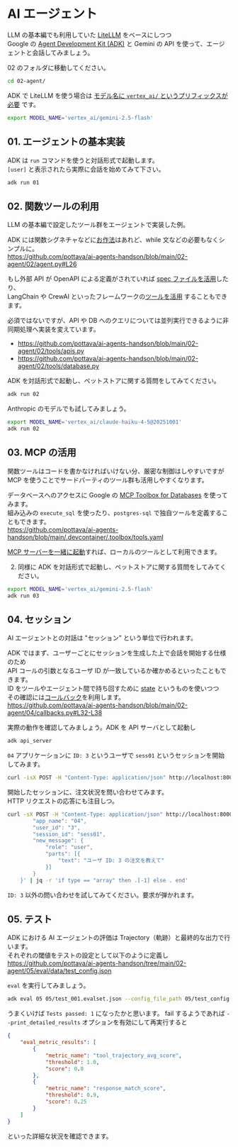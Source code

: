 # AI エージェント

LLM の基本編でも利用していた [LiteLLM](https://docs.litellm.ai/docs/) をベースにしつつ  
Google の [Agent Development Kit (ADK)](https://google.github.io/adk-docs/) と
Gemini の API を使って、エージェントと会話してみましょう。

02 のフォルダに移動してください。

```bash
cd 02-agent/
```

ADK で LiteLLM を使う場合は [モデル名に `vertex_ai/` というプリフィックスが必要](https://docs.litellm.ai/docs/providers/vertex) です。

```bash
export MODEL_NAME='vertex_ai/gemini-2.5-flash'
```


## 01. エージェントの基本実装

ADK は `run` コマンドを使うと対話形式で起動します。  
`[user]` と表示されたら実際に会話を始めてみて下さい。

```bash
adk run 01
```


## 02. 関数ツールの利用

LLM の基本編で設定したツール群をエージェントで実装した例。

ADK には関数シグネチャなどに[お作法](https://google.github.io/adk-docs/tools/function-tools/)はあれど、while 文などの必要もなくシンプルに。  
https://github.com/pottava/ai-agents-handson/blob/main/02-agent/02/agent.py#L26

もし外部 API が OpenAPI による定義がされていれば [spec ファイルを活用](https://google.github.io/adk-docs/tools/openapi-tools/)したり、  
LangChain や CrewAI といったフレームワークの[ツールを活用](https://google.github.io/adk-docs/tools/third-party-tools/) することもできます。

必須ではないですが、API や DB へのクエリについては並列実行できるように非同期処理へ実装を変えています。

- https://github.com/pottava/ai-agents-handson/blob/main/02-agent/02/tools/apis.py
- https://github.com/pottava/ai-agents-handson/blob/main/02-agent/02/tools/database.py

ADK を対話形式で起動し、ペットストアに関する質問をしてみてください。

```bash
adk run 02
```

Anthropic のモデルでも試してみましょう。

```bash
export MODEL_NAME='vertex_ai/claude-haiku-4-5@20251001'
adk run 02
```


## 03. MCP の活用

関数ツールはコードを書かなければいけない分、厳密な制御はしやすいですが  
MCP を使うことでサードパーティのツール群も活用しやすくなります。

データベースへのアクセスに Google の [MCP Toolbox for Databases](https://googleapis.github.io/genai-toolbox/getting-started/introduction/) を使ってみます。  
組み込みの `execute_sql` を使ったり、`postgres-sql` で独自ツールを定義することもできます。  
https://github.com/pottava/ai-agents-handson/blob/main/.devcontainer/.toolbox/tools.yaml

[MCP サーバーを一緒に起動](https://github.com/pottava/ai-agents-handson/blob/main/.devcontainer/compose.yaml#L36-L46)すれば、ローカルのツールとして利用できます。

02. 同様に ADK を対話形式で起動し、ペットストアに関する質問をしてみてください。

```bash
export MODEL_NAME='vertex_ai/gemini-2.5-flash'
adk run 03
```


## 04. セッション

AI エージェントとの対話は "セッション" という単位で行われます。

ADK ではまず、ユーザーごとにセッションを生成した上で会話を開始する仕様のため  
API コールの引数となるユーザ ID が一致しているか確かめるといったこともできます。  
ID をツールやエージェント間で持ち回すために [state](https://google.github.io/adk-docs/sessions/state/) というものを使いつつ  
その確認には[コールバック](https://google.github.io/adk-docs/callbacks/)を利用します。  
https://github.com/pottava/ai-agents-handson/blob/main/02-agent/04/callbacks.py#L32-L38

実際の動作を確認してみましょう。ADK を API サーバとして起動し

```bash
adk api_server
```

`04` アプリケーションに `ID: 3` というユーザで `sess01` というセッションを開始してみます。

```bash
curl -isX POST -H "Content-Type: application/json" http://localhost:8000/apps/04/users/3/sessions/sess01
```

開始したセッションに、注文状況を問い合わせてみます。  
HTTP リクエストの応答にも注目しつ。

```bash
curl -sX POST -H "Content-Type: application/json" http://localhost:8000/run -d '{
        "app_name": "04",
        "user_id": "3",
        "session_id": "sess01",
        "new_message": {
            "role": "user",
            "parts": [{
                "text": "ユーザ ID: 3 の注文を教えて"
            }]
        }
    }' | jq -r 'if type == "array" then .[-1] else . end'
```

`ID: 3` 以外の問い合わせを試してみてください。要求が弾かれます。


## 05. テスト

ADK における AI エージェントの評価は Trajectory（軌跡）と最終的な出力で行います。  
それぞれの閾値をテストの設定として以下のように定義し  
https://github.com/pottava/ai-agents-handson/tree/main/02-agent/05/eval/data/test_config.json

`eval` を実行してみましょう。

```bash
adk eval 05 05/test_001.evalset.json --config_file_path 05/test_config.json
```

うまくいけば `Tests passed: 1` になったかと思います。
fail するようであれば `--print_detailed_results` オプションを有効にして再実行すると

```json
{
    "eval_metric_results": [
        {
            "metric_name": "tool_trajectory_avg_score",
            "threshold": 1.0,
            "score": 0.0
        },
        {
            "metric_name": "response_match_score",
            "threshold": 0.9,
            "score": 0.25
        }
    ]
}
```

といった詳細な状況を確認できます。

